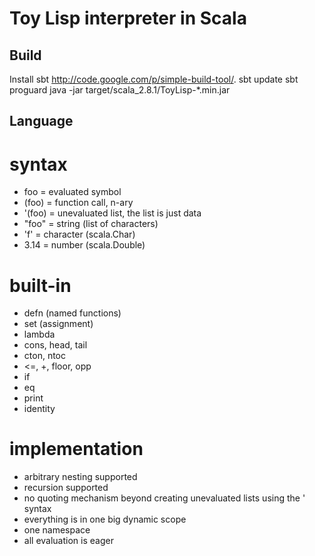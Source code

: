 Toy Lisp interpreter in Scala
=============================
Build
-----
Install sbt <http://code.google.com/p/simple-build-tool/>.
    sbt update
    sbt proguard
    java -jar target/scala_2.8.1/ToyLisp-*.min.jar

Language
--------
# syntax #
- foo    = evaluated symbol
- (foo)  = function call, n-ary
- '(foo) = unevaluated list, the list is just data
- "foo"  = string (list of characters)
- 'f'    = character (scala.Char)
- 3.14   = number (scala.Double)

# built-in #
- defn (named functions)
- set (assignment)
- lambda
- cons, head, tail
- cton, ntoc
- <=, +, floor, opp
- if
- eq
- print
- identity

# implementation #
- arbitrary nesting supported
- recursion supported
- no quoting mechanism beyond creating unevaluated lists using the ' syntax
- everything is in one big dynamic scope
- one namespace
- all evaluation is eager

